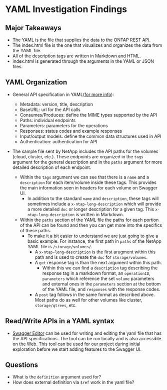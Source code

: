 # YAML Investigation Findings

## Major Takeaways

- The YAML is the file that supplies the data to the [ONTAP REST API](https://library.netapp.com/ecmdocs/ECMLP2856304/html/index.html#/).
- The index.html file is the one that visualizes and organizes the data from the YAML file.
- All of the description tags are written in Markdown and HTML.
- index.html is generated through the arguments in the YAML or JSON files.

## YAML Organization

- General API specification in YAML([for more info](https://swagger.io/docs/specification/2-0/basic-structure/)):

  - Metadata: version, title, description
  - BaseURL: url for the API calls
  - Consumes/Produces: define the MIME types supported by the API
  - Paths: individual endpoints
  - Parameters: parameters for the operations
  - Responses: status codes and example responses
  - Input/output models: define the common data structures used in API
  - Authentication: authentication for API

- The sample file sent by NetApp includes the API paths for the volumes (cloud, cluster, etc.). These
  endpoints are organized in the `tags` argument for the general description and
  in the `paths` argument for more detailed description of each endpoint.
    - Within the `tags` argument we can see that there is a `name` and a `description` for each item/volume inside these tags. This provides the main information     seen in headers for each volume on Swagger UI.
      - In addition to the standard `name` and `description`, these tags will sometimes include a `x-ntap-long-description` which will provide a more detailed `doc` or longer description for a given tag. This `x-ntap-long-description` is written in Markdown.
    - Within the `paths` section of the YAML file the paths for each portion of the API can be found and then you can get more into the specifics of these paths.
      - To make it a bit easier to understand we are just going to give a basic example. For instance, the first path in `paths` of the NetApp YAML file is `/storage/volumes/`.
        - A `x-ntap-long-description` is the first arugment within this path and is used to create the `doc` for `storage/volumes`.
        - A `get` response tag is than the next argument within this path.
          - Within this we can find a `description` tag describing the response tag in a markdown format, an `operationID`, `parameters` which reference the set `volume` parameters and external ones in the `parameters` section at the bottom of the YAML file, and `responses` with the response codes. 
        - A `post` tag follows in the same format as described above. Most paths do as well for other volumes like cluster, `storage/qtrees`, etc.

## Read/Write APIs in a YAML syntax

- [Swagger Editor](https://editor.swagger.io/) can be used for writing and editing the yaml file that has the API specifications. The tool can be run locally and is also accessible on the Web. This tool can be used for our project during initial exploration before we start adding features to the Swagger UI.

## Questions

- What is the `definition` argument used for?
- How does external definition via `$ref` work in the yaml file?
